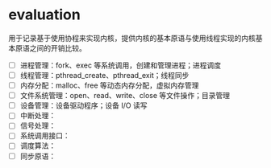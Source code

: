 # evaluation

用于记录基于使用协程来实现内核，提供内核的基本原语与使用线程实现的内核基本原语之间的开销比较。

- [ ] 进程管理：fork、exec 等系统调用，创建和管理进程；进程调度
- [ ] 线程管理：pthread_create、pthread_exit；线程同步
- [ ] 内存分配：malloc、free 等动态内存分配，虚拟内存管理
- [ ] 文件系统管理：open、read、write、close 等文件操作；目录管理
- [ ] 设备管理：设备驱动程序；设备 I/O 读写
- [ ] 中断处理：
- [ ] 信号处理：
- [ ] 系统调用接口：
- [ ] 调度算法：
- [ ] 同步原语：
